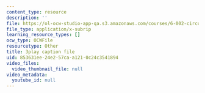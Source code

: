 ```yaml
---
content_type: resource
description: ''
file: https://ol-ocw-studio-app-qa.s3.amazonaws.com/courses/6-002-circuits-and-electronics-spring-2007/853631ee24e257caa1210c24c3541894_R4KxlqsuZ0A.vtt
file_type: application/x-subrip
learning_resource_types: []
ocw_type: OCWFile
resourcetype: Other
title: 3play caption file
uid: 853631ee-24e2-57ca-a121-0c24c3541894
video_files:
  video_thumbnail_file: null
video_metadata:
  youtube_id: null
---
```

